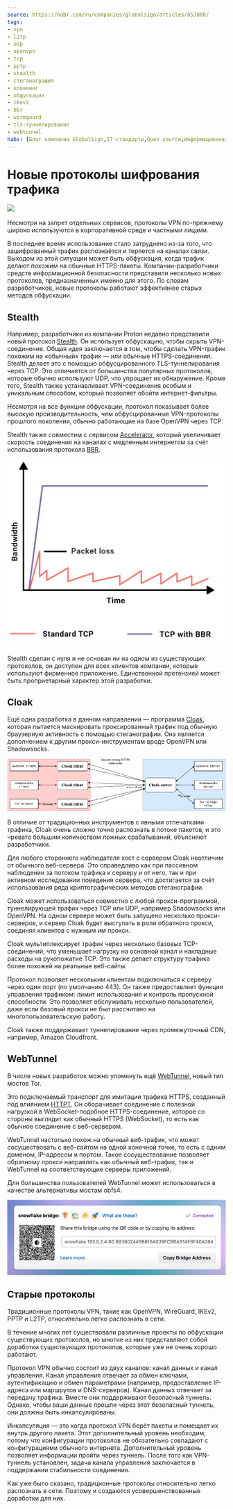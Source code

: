 ```yaml
---
source: https://habr.com/ru/companies/globalsign/articles/853808/
tags:
- vpn
- l2tp
- udp
- openvpn
- tcp
- pptp
- stealth
- стеганография
- клоакинг
- обфускация
- ikev2
- bbr
- wireguard
- tls-туннелирование
- webtunnel
habs: [Блог компании GlobalSign,IT-стандарты,Open source,Информационная безопасность,Криптография]
---
```

# Новые протоколы шифрования трафика
![](picture/x5owvzkxdywebdzx3-l1xnssweo.jpeg)  

  

Несмотря на запрет отдельных сервисов, протоколы VPN по\-прежнему широко используются в корпоративной среде и частными лицами.  

  

В последнее время использование стало затруднено из\-за того, что зашифрованный трафик распознаётся и теряется на каналах связи. Выходом из этой ситуации может быть обфускация, когда трафик делают похожим на обычные HTTPS\-пакеты. Компании\-разработчики средств информационной безопасности представили несколько новых протоколов, предназначенных именно для этого. По словам разработчиков, новые протоколы работают эффективнее старых методов обфускации.  

  

## Stealth

  

Например, разработчики из компании Proton недавно представили новый протокол [Stealth](https://protonvpn.com/blog/stealth-vpn-protocol). Он использует обфускацию, чтобы скрыть VPN\-соединение. Общая идея заключается в том, чтобы сделать VPN\-трафик похожим на «обычный» трафик — или обычные HTTPS\-соединения. Stealth делает это с помощью обфусцированного TLS\-туннелирования через TCP. Это отличается от большинства популярных протоколов, которые обычно используют UDP, что упрощает их обнаружение. Кроме того, Stealth также устанавливает VPN\-соединения особым и уникальным способом, который позволяет обойти интернет\-фильтры.  

  

Несмотря на все функции обфускации, протокол показывает более высокую производительность, чем обфусцированные VPN\-протоколы прошлого поколения, обычно работающие на базе OpenVPN через TCP.  

  

Stealth также совместим с сервисом [Accelerator](https://protonvpn.com/secure-vpn/vpn-accelerator), который увеличивает скорость соединения на каналах с медленным интернетом за счёт использования протокола [BBR](https://datatracker.ietf.org/doc/html/draft-cardwell-iccrg-bbr-congestion-control-00).  

  

![](picture/ll56m8a0xjwpztcdhwb56og7_pa.png)  

  

Stealth сделан с нуля и не основан ни на одном из существующих протоколов, он доступен для всех клиентов компании, которые используют фирменное приложение. Единственной претензией может быть проприетарный характер этой разработки.  

  

## Cloak

  

Ещё одна разработка в данном направлении — программа [Cloak](https://github.com/cbeuw/Cloak?tab=readme-ov-file), которая пытается маскировать проксированный трафик под обычную браузерную активность с помощью стеганографии. Она является дополнением к другим прокси\-инструментам вроде OpenVPN или Shadowsocks.  

  

![](picture/hfsn4_dtbsiewtrxolmw0dc-_e4.png)  

  

В отличие от традиционных инструментов с явными отпечатками трафика, Cloak очень сложно точно распознать в потоке пакетов, и это чревато большим количеством ложных срабатываний, объясняют разработчики.  

  

Для любого стороннего наблюдателя хост с сервером Cloak неотличим от обычного веб\-сервера. Это справедливо как при пассивном наблюдении за потоком трафика к серверу и от него, так и при активном исследовании поведения сервера, что достигается за счёт использования ряда криптографических методов стеганографии.  

  

Cloak может использоваться совместно с любой прокси\-программой, туннелирующей трафик через TCP или UDP, например Shadowsocks или OpenVPN. На одном сервере может быть запущено несколько прокси\-серверов, и сервер Cloak будет выступать в роли обратного прокси, соединяя клиентов с нужным им прокси.  

  

Cloak мультиплексирует трафик через несколько базовых TCP\-соединений, что уменьшает нагрузку на основной канал и накладные расходы на рукопожатие TCP. Это также делает структуру трафика более похожей на реальные веб\-сайты.  

  

Протокол позволяет нескольким клиентам подключаться к серверу через один порт (по умолчанию 443\). Он также предоставляет функции управления трафиком: лимит использования и контроль пропускной способности. Это позволяет обслуживать несколько пользователей, даже если базовый прокси не был рассчитано на многопользовательскую работу.  

  

Cloak также поддерживает туннелирование через промежуточный CDN, например, Amazon Cloudfront.   

  

## WebTunnel

  

В числе новых разработок можно упомянуть ещё [WebTunnel](https://blog.torproject.org/introducing-webtunnel-evading-censorship-by-hiding-in-plain-sight/), новый тип мостов Tor.  

  

Это подключаемый транспорт для имитации трафика HTTPS, созданный под влиянием [HTTPT](https://www.usenix.org/conference/foci20/presentation/frolov). Он оборачивает соединение с полезной нагрузкой в WebSocket\-подобное HTTPS\-соединение, которое со стороны выглядит как обычный HTTPS (WebSocket), то есть как обычное соединение с веб\-сервером.  

  

WebTunnel настолько похож на обычный веб\-трафик, что может сосуществовать с веб\-сайтом на одной конечной точке, то есть с одним доменом, IP\-адресом и портом. Такое сосуществование позволяет обратному прокси направлять как обычный веб\-трафик, так и WebTunnel на соответствующие серверы приложений.   

  

Для большинства пользователей WebTunnel может использоваться в качестве альтернативы мостам obfs4\.   

  

![](picture/i7t6tgdg6me05e5yiy7xo43xp7c.png)  

  

## Старые протоколы

  

Традиционные протоколы VPN, такие как OpenVPN, WireGuard, IKEv2, PPTP и L2TP, относительно легко распознать в сети.   

  

В течение многих лет существовали различные проекты по обфускации существующих протоколов, но многие из них представляют собой доработки существующих протоколов, которые уже не очень хорошо работают.  

  

Протокол VPN обычно состоит из двух каналов: канал данных и канал управления. Канал управления отвечает за обмен ключами, аутентификацию и обмен параметрами (например, предоставление IP\-адреса или маршрутов и DNS\-серверов). Канал данных отвечает за передачу трафика. Вместе они поддерживают безопасный туннель. Однако, чтобы ваши данные прошли через этот безопасный туннель, они должны быть инкапсулированы.  

  

Инкапсуляция — это когда протокол VPN берёт пакеты и помещает их внутрь другого пакета. Этот дополнительный уровень необходим, потому что конфигурации протоколов не обязательно совпадают с конфигурациями обычного интернета. Дополнительный уровень позволяет информации пройти через туннель. После того как VPN\-туннель установлен, задача канала управления заключается в поддержании стабильности соединения.  

  

Как уже было сказано, традиционные протоколы относительно легко распознать в сети. Поэтому и создаются усовершенствованные доработки для них.